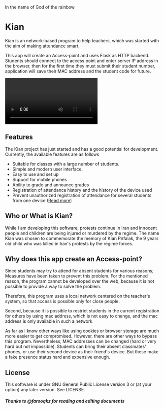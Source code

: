In the name of God of the rainbow

# Kian

Kian is an network-based program to help teachers, which was started with the aim of making attendance smart.

This app will create an Access-point and uses Flask as HTTP backend.
Students should connect to the access point and enter server IP address in the browser, then for the first time they must submit their student number, application will save their MAC address and the student code for future.

![Demo video](Docs/Demo.mp4)

## Features
The Kian project has just started and has a good potential for development. Currently, the available features are as follows
 - Suitable for classes with a large number of students.
 - Simple and modern user interface.
 - Easy to use and set up
 - Support for mobile phones
 - Ability to grade and announce grades
 - Registration of attendance history and the history of the device used
 - Prevent unauthorized registration of attendance for several students from one device ([Read more](#why-does-this-app-create-an-access-point))

## Who or What is Kian?

While I am developing this software, protests continue in Iran and innocent people and children are being injured or murdered by the regime. The name Kian was chosen to commemorate the memory of Kian Pirfalak, the 9 years old child who was killed in Iran's protests by the regime forces.


## Why does this app create an Access-point?
Since students may try to attend for absent students for various reasons; Measures have been taken to prevent this problem. For the mentioned reason, the program cannot be developed over the web, because it is not possible to provide a way to solve the problem.

Therefore, this program uses a local network centered on the teacher's system, so that access is possible only for close people.

Second, because it is possible to restrict students in the current registration for others by using mac address, which is not easy to change, and the mac address is only available in such a network.

As far as I know other ways like using cookies or browser storage are much more easier to get compromised. However, there are other ways to bypass this program. Nevertheless, MAC addresses can be changed (hard or very hard but not impossible). Students can bring their absent classmates' phones, or use their second device as their friend's device. But these make a fake presence status hard and expensive enough.

## License

This software is under GNU General Public License version 3 or (at your option) any later version. See LICENSE.

##### *Thanks to @farooqkz for reading and editing documents*